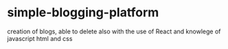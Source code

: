 # simple-blogging-platform
creation of blogs, able to delete also with the use of React and knowlege of javascript html and css
